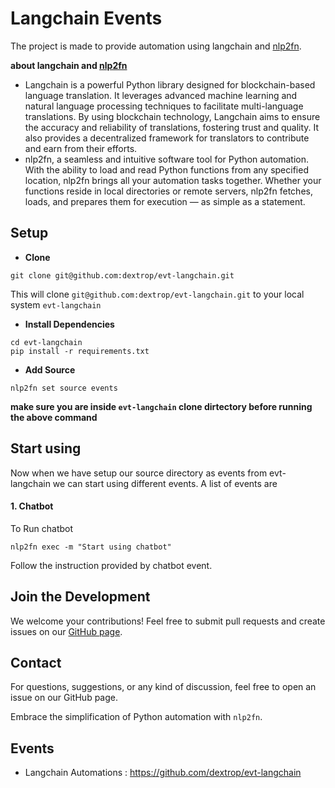 # Langchain Events

The project is made to provide automation using langchain and [nlp2fn](https://pypi.org/project/nlp2fn/0.0.1/). 

**about langchain and [nlp2fn](https://pypi.org/project/nlp2fn/0.0.1/)** 

- Langchain is a powerful Python library designed for blockchain-based language translation. It leverages advanced machine learning and natural language processing techniques to facilitate multi-language translations. By using blockchain technology, Langchain aims to ensure the accuracy and reliability of translations, fostering trust and quality. It also provides a decentralized framework for translators to contribute and earn from their efforts.
- nlp2fn, a seamless and intuitive software tool for Python automation. With the ability to load and read Python functions from any specified location, nlp2fn brings all your automation tasks together. Whether your functions reside in local directories or remote servers, nlp2fn fetches, loads, and prepares them for execution — as simple as a statement.

## Setup 

- **Clone**
```shell
git clone git@github.com:dextrop/evt-langchain.git
```

This will clone `git@github.com:dextrop/evt-langchain.git` to your local system  `evt-langchain`

- **Install Dependencies**
```shell
cd evt-langchain
pip install -r requirements.txt
```

- **Add Source**
```shell
nlp2fn set source events 
```
**make sure you are inside `evt-langchain` clone dirtectory before running the above command**

## Start using

Now when we have setup our source directory as events from evt-langchain we can start using different events.
A list of events are

#### 1. Chatbot 

To Run chatbot 

```shell
nlp2fn exec -m "Start using chatbot"
```

Follow the instruction provided by chatbot event.

## Join the Development

We welcome your contributions! Feel free to submit pull requests and create issues on our [GitHub page](https://github.com/dextrop/nlp2fn/issues).

## Contact

For questions, suggestions, or any kind of discussion, feel free to open an issue on our GitHub page.

Embrace the simplification of Python automation with `nlp2fn`.

## Events

- Langchain Automations : https://github.com/dextrop/evt-langchain


